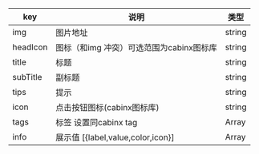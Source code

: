 |key|说明|类型|
|----|----|----|
|img|图片地址|string|
|headIcon|图标（和img 冲突）可选范围为cabinx图标库|string|
|title|标题|string|
|subTitle|副标题|string|
|tips|提示|string|
|icon|点击按钮图标(cabinx图标库)|string|
|tags|标签 设置同cabinx tag|Array|
|info|展示值  [{label,value,color,icon}]|Array|
